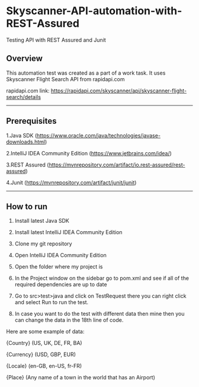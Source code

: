 # Skyscanner-API-automation-with-REST-Assured
Testing API with REST Assured and Junit

## Overview

This automation test was created as a part of a work task. It uses Skyscanner Flight Search API from rapidapi.com

rapidapi.com link: https://rapidapi.com/skyscanner/api/skyscanner-flight-search/details

--------------------------------------

## Prerequisites
1.Java SDK (https://www.oracle.com/java/technologies/javase-downloads.html)

2.IntelliJ IDEA Community Edition (https://www.jetbrains.com/idea/)

3.REST Assured (https://mvnrepository.com/artifact/io.rest-assured/rest-assured)

4.Junit (https://mvnrepository.com/artifact/junit/junit)

--------------------------------------

## How to run

1. Install latest Java SDK 

2. Install latest IntelliJ IDEA Community Edition

3. Clone my git repository

4. Open IntelliJ IDEA Community Edition

5. Open the folder where my project is

6. In the Project window on the sidebar go to pom.xml and see if all of the required dependencies are up to date

7. Go to src>test>java and click on TestRequest there you can right click and select Run to run the test.

8. In case you want to do the test with different data then mine then you can change the data in the 18th line of code. 

Here are some example of data:

{Country} (US, UK, DE, FR, BA)

{Currency} (USD, GBP, EUR)

{Locale} (en-GB, en-US, fr-FR)

{Place} (Any name of a town in the world that has an Airport) 
